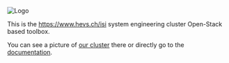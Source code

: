 ![Logo](https://rawgit.com/hevs-isi/hades/master/images/logo1.png)

This is the https://www.hevs.ch/isi system engineering cluster Open-Stack based toolbox. 

You can see a picture of [our cluster](https://www.hevs.ch/en/rad-instituts/institute-of-systems-engineering/projects/centre-de-calcul-hades-10743) there or directly go to the [documentation](https://hevs-isi.github.io/hades/).
